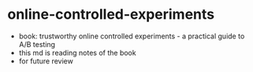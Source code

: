 # online-controlled-experiments

- book: trustworthy online controlled experiments - a practical guide to A/B testing
- this md is reading notes of the book
- for future review
